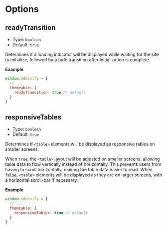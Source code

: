 
# Options

## readyTransition

- Type: `boolean`
- Default: `true`

Determines if a loading indicator will be displayed while waiting for the site to initialize, followed by a fade transition after initialization is complete.

**Example**

```javascript
window.$docsify = {
  // ...
  themeable: {
    readyTransition: true // default
  }
}
```

## responsiveTables

- Type: `boolean`
- Default: `true`

Determines if `<table>` elements will be displayed as responsive tables on smaller screens.

When `true`, the `<table>` layout will be adjusted on smaller screens, allowing table data to flow vertically instead of horizontally. This prevents users from having to scroll horizontally, making the table data easier to read. When `false`, `<table>` elements will be displayed as they are on larger screens, with a horizontal scroll-bar if necessary.

**Example**

```javascript
window.$docsify = {
  // ...
  themeable: {
    responsiveTables: true // default
  }
}
```

